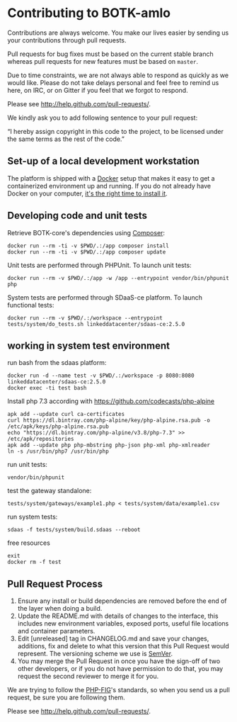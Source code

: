 # Contributing to BOTK-amlo #

Contributions are always welcome. You make our lives easier by
sending us your contributions through pull requests.

Pull requests for bug fixes must be based on the current stable branch whereas
pull requests for new features must be based on `master`.

Due to time constraints, we are not always able to respond as quickly as we
would like. Please do not take delays personal and feel free to remind us here,
on IRC, or on Gitter if you feel that we forgot to respond.

Please see http://help.github.com/pull-requests/.

We kindly ask you to add following sentence to your pull request:

“I hereby assign copyright in this code to the project, to be licensed under the same terms as the rest of the code.”

## Set-up of a local development workstation

The platform is shipped with a [Docker](https://docker.com) setup that makes it easy to get a containerized environment up and running. 
If you do not already have Docker on your computer, 
[it's the right time to install it](https://docs.docker.com/install/). 


## Developing code and unit tests

Retrieve BOTK-core's dependencies using [Composer](http://getcomposer.org/):

	docker run --rm -ti -v $PWD/.:/app composer install
	docker run --rm -ti -v $PWD/.:/app composer update


Unit tests are performed through PHPUnit. To launch unit tests:

	docker run --rm -v $PWD/.:/app -w /app --entrypoint vendor/bin/phpunit php


System tests are performed through SDaaS-ce platform. To launch functional tests:

	docker run --rm -v $PWD/.:/workspace --entrypoint tests/system/do_tests.sh linkeddatacenter/sdaas-ce:2.5.0



## working in system test environment

run bash from the sdaas platform:

	docker run -d --name test -v $PWD/.:/workspace -p 8080:8080 linkeddatacenter/sdaas-ce:2.5.0
	docker exec -ti test bash

Install php 7.3  according with https://github.com/codecasts/php-alpine

	apk add --update curl ca-certificates
	curl https://dl.bintray.com/php-alpine/key/php-alpine.rsa.pub -o /etc/apk/keys/php-alpine.rsa.pub
	echo "https://dl.bintray.com/php-alpine/v3.8/php-7.3" >> /etc/apk/repositories
	apk add --update php php-mbstring php-json php-xml php-xmlreader
	ln -s /usr/bin/php7 /usr/bin/php

run unit tests:

	vendor/bin/phpunit

test the gateway standalone:

	tests/system/gateways/example1.php < tests/system/data/example1.csv
	
run system tests:

	sdaas -f tests/system/build.sdaas --reboot

free resources

	exit
	docker rm -f test

## Pull Request Process

1. Ensure any install or build dependencies are removed before the end of the layer when doing a 
   build.
2. Update the README.md with details of changes to the interface, this includes new environment 
   variables, exposed ports, useful file locations and container parameters.
3. Edit [unreleased] tag in CHANGELOG.md and save your changes, additions, fix and delete to what this version that this
   Pull Request would represent. The versioning scheme we use is [SemVer](http://semver.org/).
4. You may merge the Pull Request in once you have the sign-off of two other developers, or if you 
   do not have permission to do that, you may request the second reviewer to merge it for you.

We are trying to follow the [PHP-FIG](http://www.php-fig.org)'s standards, so
when you send us a pull request, be sure you are following them.

Please see http://help.github.com/pull-requests/.

